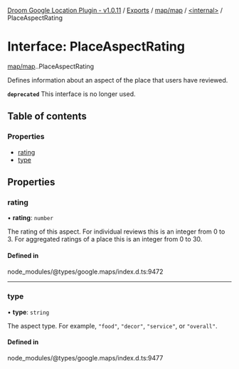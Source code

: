 [Droom Google Location Plugin - v1.0.11](../README.md) / [Exports](../modules.md) / [map/map](../modules/map_map.md) / [<internal\>](../modules/map_map._internal_.md) / PlaceAspectRating

# Interface: PlaceAspectRating

[map/map](../modules/map_map.md).[<internal>](../modules/map_map._internal_.md).PlaceAspectRating

Defines information about an aspect of the place that users have reviewed.

**`deprecated`** This interface is no longer used.

## Table of contents

### Properties

- [rating](map_map._internal_.PlaceAspectRating.md#rating)
- [type](map_map._internal_.PlaceAspectRating.md#type)

## Properties

### rating

• **rating**: `number`

The rating of this aspect. For individual reviews this is an integer from
0 to 3. For aggregated ratings of a place this is an integer from 0
to 30.

#### Defined in

node_modules/@types/google.maps/index.d.ts:9472

___

### type

• **type**: `string`

The aspect type. For example, <code>"food"</code>, <code>"decor"</code>,
<code>"service"</code>, or <code>"overall"</code>.

#### Defined in

node_modules/@types/google.maps/index.d.ts:9477
